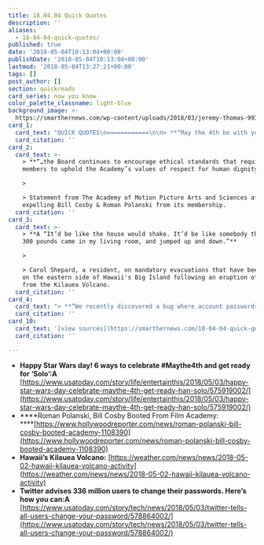 ```yaml
---
title: 18.04.04 Quick Quotes
description: ''
aliases:
  - 18-04-04-quick-quotes/
published: true
date: '2018-05-04T10:13:04+00:00'
publishDate: '2018-05-04T10:13:04+00:00'
lastmod: '2018-05-04T13:27:21+00:00'
tags: []
post_author: []
section: quickreads
card_series: now you know
color_palette_classname: light-blue
background_image: >-
  https://smarthernews.com/wp-content/uploads/2018/03/jeremy-thomas-99326-unsplash-scaled.jpg
card_1:
  card_text: "QUICK QUOTES\n============\n\n> **“May the 4th be with you.”**\n> \n> Fans celebrate Star Wars day with a clever play on the iconic: May the Force be with you. ...Or if you're from the Dark Side you may chose to celebrate tomorrow, Revenge of the Fifth in honor of Star Wars: Episode III a\x13 Revenge of the Sith & all the evil Sith Lords."
  card_citation: ''
card_2:
  card_text: >-
    > **“…the Board continues to encourage ethical standards that require
    members to uphold the Academy’s values of respect for human dignity”**

    > 

    > Statement from The Academy of Motion Picture Arts and Sciences after
    expelling Bill Cosby & Roman Polanski from its membership.
  card_citation: ''
card_3:
  card_text: >-
    > **A “It’d be like the house would shake. It’d be like somebody that weighs
    300 pounds came in my living room, and jumped up and down.”**

    > 

    > Carol Shepard, a resident, on mandatory evacuations that have been ordered
    on the eastern side of Hawaii's Big Island following an eruption of lava
    from the Kilauea Volcano.
  card_citation: ''
card_4:
  card_text: "> **“We recently discovered a bug where account passwords were being written to an internal log before completing a masking/hashing process. We’ve fixed, see no indication of breach or misuse, and believe it’s important for us to be open about this internal defect.”**\n> \n> Twitter CEO @Jack Dorsey's May 3rd tweet warning all 336M users to change their passwords immediately."
  card_citation: ''
card_10:
  card_text: '[view sources](https://smarthernews.com/18-04-04-quick-quotes/)'
  card_citation: ''

---
```

*   **Happy Star Wars day! 6 ways to celebrate #Maythe4th and get ready for ‘Solo’:A** [https://www.usatoday.com/story/life/entertainthis/2018/05/03/happy-star-wars-day-celebrate-maythe-4th-get-ready-han-solo/575919002/](https://www.usatoday.com/story/life/entertainthis/2018/05/03/happy-star-wars-day-celebrate-maythe-4th-get-ready-han-solo/575919002/)
*   ****Roman Polanski, Bill Cosby Booted From Film Academy:  
    ****[https://www.hollywoodreporter.com/news/roman-polanski-bill-cosby-booted-academy-1108390](https://www.hollywoodreporter.com/news/roman-polanski-bill-cosby-booted-academy-1108390)
*   **Hawaii’s Kilauea Volcano:** [https://weather.com/news/news/2018-05-02-hawaii-kilauea-volcano-activity](https://weather.com/news/news/2018-05-02-hawaii-kilauea-volcano-activity)
*   **Twitter advises 336 million users to change their passwords. Here’s how you can:A** [https://www.usatoday.com/story/tech/news/2018/05/03/twitter-tells-all-users-change-your-password/578864002/](https://www.usatoday.com/story/tech/news/2018/05/03/twitter-tells-all-users-change-your-password/578864002/)